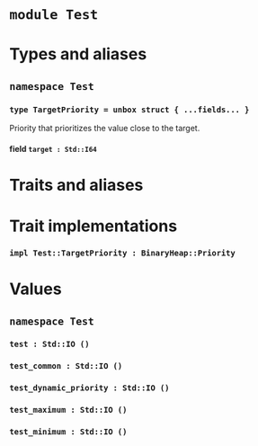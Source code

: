 # `module Test`

# Types and aliases

## `namespace Test`

### `type TargetPriority = unbox struct { ...fields... }`

Priority that prioritizes the value close to the target.

#### field `target : Std::I64`

# Traits and aliases

# Trait implementations

### `impl Test::TargetPriority : BinaryHeap::Priority`

# Values

## `namespace Test`

### `test : Std::IO ()`

### `test_common : Std::IO ()`

### `test_dynamic_priority : Std::IO ()`

### `test_maximum : Std::IO ()`

### `test_minimum : Std::IO ()`